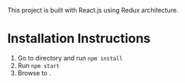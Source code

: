 This project is built with React.js using Redux architecture. 


# Installation Instructions
1. Go to directory and run `npm install`
2. Run `npm start`
3. Browse to .
